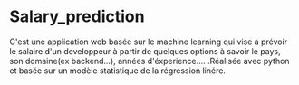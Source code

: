 # Salary_prediction
C'est une application web basée sur le machine learning qui vise à prévoir le salaire d'un developpeur à partir de quelques options à savoir le pays, son domaine(ex backend...), années d'éxperience.... .Réalisée avec python et basée sur un modèle statistique de la régression linére. 
